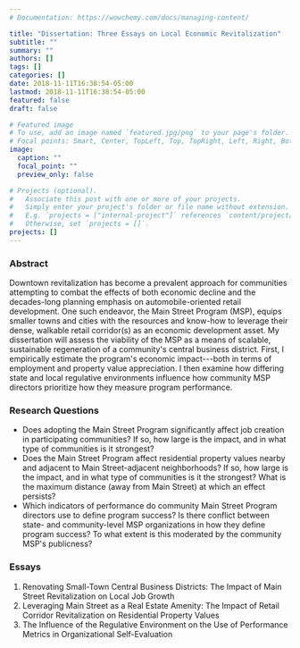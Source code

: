 ```yaml
---
# Documentation: https://wowchemy.com/docs/managing-content/

title: "Dissertation: Three Essays on Local Economic Revitalization"
subtitle: ""
summary: ""
authors: []
tags: []
categories: []
date: 2018-11-11T16:38:54-05:00
lastmod: 2018-11-11T16:38:54-05:00
featured: false
draft: false

# Featured image
# To use, add an image named `featured.jpg/png` to your page's folder.
# Focal points: Smart, Center, TopLeft, Top, TopRight, Left, Right, BottomLeft, Bottom, BottomRight.
image:
  caption: ""
  focal_point: ""
  preview_only: false

# Projects (optional).
#   Associate this post with one or more of your projects.
#   Simply enter your project's folder or file name without extension.
#   E.g. `projects = ["internal-project"]` references `content/project/deep-learning/index.md`.
#   Otherwise, set `projects = []`.
projects: []
---
```


### Abstract

Downtown revitalization has become a prevalent approach for communities attempting to combat the effects of both economic decline and the decades-long planning emphasis on automobile-oriented retail development. One such endeavor, the Main Street Program (MSP), equips smaller towns and cities with the resources and know-how to leverage their dense, walkable retail corridor(s) as an economic development asset. My dissertation will assess the viability of the MSP as a means of scalable, sustainable regeneration of a community's central business district. First, I empirically estimate the program's economic impact---both in terms of employment and property value appreciation. I then examine how differing state and local regulative environments influence how community MSP directors prioritize how they measure program performance.

### Research Questions

* Does adopting the Main Street Program significantly affect job creation in participating communities? If so, how large is the impact, and in what type of communities is it strongest?
* Does the Main Street Program affect residential property values nearby and adjacent to Main Street-adjacent neighborhoods? If so, how large is the impact, and in what type of communities is it the strongest? What is the maximum distance (away from Main Street) at which an effect persists?
* Which indicators of performance do community Main Street Program directors use to define program success? Is there conflict between state- and community-level MSP organizations in how they define program success? To what extent is this moderated by the community MSP's publicness?

### Essays

1. Renovating Small-Town Central Business Districts: The Impact of Main Street Revitalization on Local Job Growth
2. Leveraging Main Street as a Real Estate Amenity: The Impact of Retail Corridor Revitalization on Residential Property Values
3. The Influence of the Regulative Environment on the Use of Performance Metrics in Organizational Self-Evaluation

